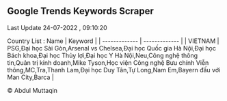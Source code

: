 

## Google Trends Keywords Scraper 
 
Last Update 24-07-2022 , 09:10:20

Country List :
 Name  | Keyword |
| ------------- | ------------- |
| VIETNAM | PSG,Đại học Sài Gòn,Arsenal vs Chelsea,Đại học Quốc gia Hà Nội,Đại học Bách khoa,Đại học Thủy lợi,Đại học Y Hà Nội,Neu,Công nghệ thông tin,Quản trị kinh doanh,Mike Tyson,Học viện Công nghệ Bưu chính Viễn thông,MC,Tra,Thanh Lam,Đại học Duy Tân,Tự Long,Nam Em,Bayern đấu với Man City,Barca |



© Abdul Muttaqin 
